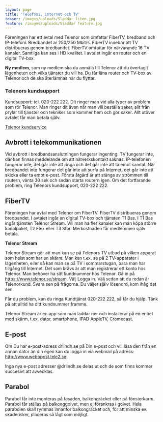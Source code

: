 ```yaml
---
layout: page
title: 'Telefoni, internet och TV'
teaser: /images/uploads/Sladdar liten.jpg
feature: /images/uploads/Sladdar feature.jpg
---
```

Föreningen har ett avtal med Telenor som omfattar FiberTV, bredband och IP-telefoni. Bredbandet är 250/250 Mbit/s. FiberTV innebär att TV distribueras genom bredbandet. FiberTV omfattar för närvarande 16 TV kanaler. Samtliga kan ses i HD kvalitet. I avtalet ingår en router och en digital TV-box.

**Ny medlem**, som ny medlem ska du anmäla till Telenor att du övertagit lägenheten och vilka tjänster du vill ha. Du får låna router och TV-box av Telenor och de ska återlämnas när du flyttar.

### **Telenors** kundsupport

Kundsupport: tel. 020-222 222. Dit ringer man vid alla typer av problem som rör Telenor. Man ringer dit även när man vill beställa saker, allt från prylar till tjänster och tekniker som kommer hem och gör saker. Allt utöver avtalet får man betala själv.

[Telenor kundservice](https://www.telenor.se/kundservice/)

## Avbrott i telekommunikationen

Vid avbrott i bredbandsanslutningen fungerar ingenting. TV fungerar inte, där kan finnas meddelande om att nätverkskontakt saknas. IP-telefonen fungerar inte, det går inte att ringa och det går inte att ta emot samtal. När bredbandet inte fungerar det går inte att surfa på Internet, det går inte att skicka eller ta emot e-post. Första åtgärd är att stänga av strömmen till routern, vänta 30 sek och sedan starta routern igen. Om det fortfarande problem, ring Telenors kundsupport, 020-222 222.

## **FiberTV**

Föreningen har avtal med Telenor om FiberTV. FiberTV distribueras genom bredbandet. I avtalet ingår en digital TV-box och tjänsten T1 Bas. I T1 Bas ingår tjänsten Telenor Stream. Vill man ha fler kanaler kan man köpa större kanalpaket, T2 Flex eller T3 Stor. Merkostnaden får medlemmen själv betala.

**Telenor Stream**

Telenor Stream gör att man kan se på Telenors TV utbud på vilken apparat som helst som har en skärm. Man kan t.ex. se på 2 TV-apparater i lägenheten, eller så kan man se på TV i sommarstugan, bara man har tillgång till Internet. Det som krävs är att man registrerar ett konto hos Telenor. Man behöver ha sitt kundnummer hos Telenor. Gå in på <https://www.telenor.se/stream>. Välj Logga in. Välj sedan att du redan är Telenorkund. Svara sen på frågorna. Du väljer själv lösenord, kom ihåg det sen.

Får du problem, kan du ringa Kundtjänst  020-222 222, så får du hjälp. Tänk på att alltid ha ditt kundnummer framme.

Telenor Stream är en app som man laddar ner och installerar på en enhet med skärm, t.ex. dator, smartphone, IPAD AppleTV, Cromecast.

## E-post

Om Du har e-post-adress drlindh.se på Din e-post och vill läsa den från en annan dator än din egen kan du logga in via webmail på adress: http://www.webbpost.tele2.se.

Inga nya e-post adresser @drlindh.se delas ut och de som finns kommer succesivt att avvecklas.

## Parabol

Parabol får inte monteras på fasaden, balkongräcket eller på fönsterkarm. Parabol får ställas på balkonggolvet, men ej förankras i golvet. Hela parabolen skall rymmas innanför balkongräcket och, för att minska ev. skaderisker, placeras så lågt som möjligt.